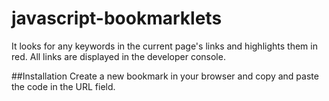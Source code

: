 # javascript-bookmarklets
It looks for any keywords in the current page's links and highlights them in red. All links are displayed in the developer console.

##Installation
Create a new bookmark in your browser and copy and paste the code in the URL field.
